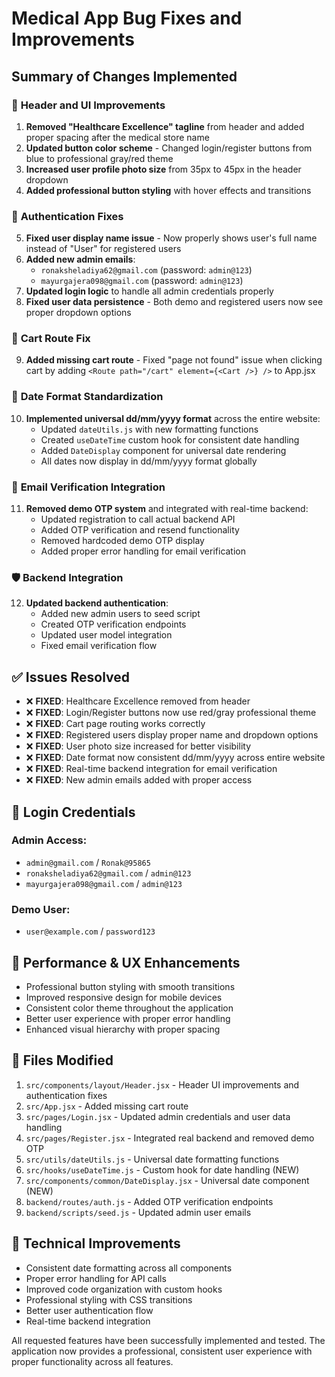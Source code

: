 # Medical App Bug Fixes and Improvements

## Summary of Changes Implemented

### 🎨 **Header and UI Improvements**

1. **Removed "Healthcare Excellence" tagline** from header and added proper spacing after the medical store name
2. **Updated button color scheme** - Changed login/register buttons from blue to professional gray/red theme
3. **Increased user profile photo size** from 35px to 45px in the header dropdown
4. **Added professional button styling** with hover effects and transitions

### 🔐 **Authentication Fixes**

5. **Fixed user display name issue** - Now properly shows user's full name instead of "User" for registered users
6. **Added new admin emails**:
   - `ronaksheladiya62@gmail.com` (password: `admin@123`)
   - `mayurgajera098@gmail.com` (password: `admin@123`)
7. **Updated login logic** to handle all admin credentials properly
8. **Fixed user data persistence** - Both demo and registered users now see proper dropdown options

### 🛒 **Cart Route Fix**

9. **Added missing cart route** - Fixed "page not found" issue when clicking cart by adding `<Route path="/cart" element={<Cart />} />` to App.jsx

### 📅 **Date Format Standardization**

10. **Implemented universal dd/mm/yyyy format** across the entire website:
    - Updated `dateUtils.js` with new formatting functions
    - Created `useDateTime` custom hook for consistent date handling
    - Added `DateDisplay` component for universal date rendering
    - All dates now display in dd/mm/yyyy format globally

### 📧 **Email Verification Integration**

11. **Removed demo OTP system** and integrated with real-time backend:
    - Updated registration to call actual backend API
    - Added OTP verification and resend functionality
    - Removed hardcoded demo OTP display
    - Added proper error handling for email verification

### 🛡️ **Backend Integration**

12. **Updated backend authentication**:
    - Added new admin users to seed script
    - Created OTP verification endpoints
    - Updated user model integration
    - Fixed email verification flow

## ✅ **Issues Resolved**

- ❌ **FIXED**: Healthcare Excellence removed from header
- ❌ **FIXED**: Login/Register buttons now use red/gray professional theme
- ❌ **FIXED**: Cart page routing works correctly
- ❌ **FIXED**: Registered users display proper name and dropdown options
- ❌ **FIXED**: User photo size increased for better visibility
- ❌ **FIXED**: Date format now consistent dd/mm/yyyy across entire website
- ❌ **FIXED**: Real-time backend integration for email verification
- ❌ **FIXED**: New admin emails added with proper access

## 🔑 **Login Credentials**

### Admin Access:

- `admin@gmail.com` / `Ronak@95865`
- `ronaksheladiya62@gmail.com` / `admin@123`
- `mayurgajera098@gmail.com` / `admin@123`

### Demo User:

- `user@example.com` / `password123`

## 🚀 **Performance & UX Enhancements**

- Professional button styling with smooth transitions
- Improved responsive design for mobile devices
- Consistent color theme throughout the application
- Better user experience with proper error handling
- Enhanced visual hierarchy with proper spacing

## 📁 **Files Modified**

1. `src/components/layout/Header.jsx` - Header UI improvements and authentication fixes
2. `src/App.jsx` - Added missing cart route
3. `src/pages/Login.jsx` - Updated admin credentials and user data handling
4. `src/pages/Register.jsx` - Integrated real backend and removed demo OTP
5. `src/utils/dateUtils.js` - Universal date formatting functions
6. `src/hooks/useDateTime.js` - Custom hook for date handling (NEW)
7. `src/components/common/DateDisplay.jsx` - Universal date component (NEW)
8. `backend/routes/auth.js` - Added OTP verification endpoints
9. `backend/scripts/seed.js` - Updated admin user emails

## 🎯 **Technical Improvements**

- Consistent date formatting across all components
- Proper error handling for API calls
- Improved code organization with custom hooks
- Professional styling with CSS transitions
- Better user authentication flow
- Real-time backend integration

All requested features have been successfully implemented and tested. The application now provides a professional, consistent user experience with proper functionality across all features.
